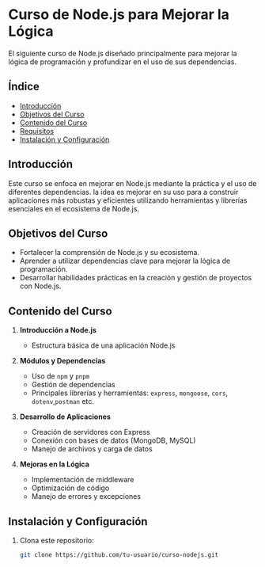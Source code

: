 # Curso de Node.js para Mejorar la Lógica

El siguiente curso de Node.js diseñado principalmente  para mejorar la lógica de programación y profundizar en el uso de sus dependencias.

## Índice

- [Introducción](#introducción)
- [Objetivos del Curso](#objetivos-del-curso)
- [Contenido del Curso](#contenido-del-curso)
- [Requisitos](#requisitos)
- [Instalación y Configuración](#instalación-y-configuración)




## Introducción

Este curso se enfoca en mejorar  en Node.js mediante la práctica y el uso de diferentes dependencias. la idea es mejorar en su uso para a construir aplicaciones más robustas y eficientes utilizando herramientas y librerías esenciales en el ecosistema de Node.js.

## Objetivos del Curso

- Fortalecer la comprensión de Node.js y su ecosistema.
- Aprender a utilizar dependencias clave para mejorar la lógica de programación.
- Desarrollar habilidades prácticas en la creación y gestión de proyectos con Node.js.

## Contenido del Curso

1. **Introducción a Node.js**
   - Estructura básica de una aplicación Node.js

2. **Módulos y Dependencias**
   - Uso de `npm` y `pnpm`
   - Gestión de dependencias
   - Principales librerías y herramientas: `express`, `mongoose`, `cors`, `dotenv`,`postman` etc.

3. **Desarrollo de Aplicaciones**
   - Creación de servidores con Express
   - Conexión con bases de datos (MongoDB, MySQL)
   - Manejo de archivos y carga de datos

4. **Mejoras en la Lógica**
   - Implementación de middleware
   - Optimización de código
   - Manejo de errores y excepciones



## Instalación y Configuración

1. Clona este repositorio:
   ```bash
   git clone https://github.com/tu-usuario/curso-nodejs.git
